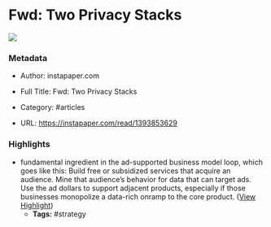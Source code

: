 # Fwd: Two Privacy Stacks

![](https://readwise-assets.s3.amazonaws.com/static/images/article1.be68295a7e40.png)

### Metadata

- Author: instapaper.com
- Full Title: Fwd: Two Privacy Stacks
- Category: #articles


- URL: https://instapaper.com/read/1393853629

### Highlights

- fundamental ingredient in the ad-supported business model loop, which goes like this:
  Build free or subsidized services that acquire an audience.
  Mine that audience’s behavior for data that can target ads.
  Use the ad dollars to support adjacent products, especially if those businesses monopolize a data-rich onramp to the core product. ([View Highlight](https://instapaper.com/read/1393853629/15754181))
    - **Tags:** #strategy
